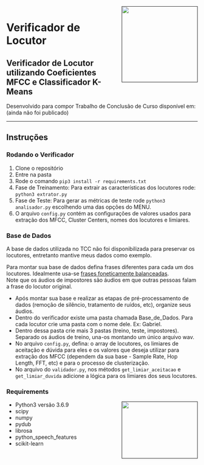 <a href="">
<img src="https://user-images.githubusercontent.com/29777680/118411176-a28e7b00-b669-11eb-9bce-ee8abab52ec4.jpg" align="right" height="200" width="200" ></a>

# Verificador de Locutor    

Verificador de Locutor utilizando Coeficientes MFCC e Classificador K-Means    
-------------

Desenvolvido para compor Trabalho de Conclusão de Curso disponível em: (ainda não foi publicado)   

---

## Instruções

### Rodando o Verificador
1. Clone o repositório
2. Entre na pasta
3. Rode o comando `pip3 install -r requirements.txt`
4. Fase de Treinamento: Para extrair as características dos locutores rode: `python3 extrator.py`
5. Fase de Teste: Para gerar as métricas de teste rode `python3 analisador.py` escolhendo uma das opções do MENU. 
6. O arquivo `config.py` contém as configurações de valores usados para extração dos MFCC, Cluster Centers, nomes dos locutores e limiares.

### Base de Dados
A base de dados utilizada no TCC não foi disponibilizada para preservar os locutores, entretanto mantive meus dados como exemplo.

Para montar sua base de dados defina frases diferentes para cada um dos locutores. Idealmente usa-se [frases foneticamente balanceadas](https://jcis.sbrt.org.br/jcis/article/view/166/80).  
Note que os áudios de impostores são áudios em que outras pessoas falam a frase do locutor original.  
- Após montar sua base e realizar as etapas de pré-processamento de dados (remoção de silêncio, tratamento de ruídos, etc), organize seus áudios.   
- Dentro do verificador existe uma pasta chamada Base_de_Dados. Para cada locutor crie uma pasta com o nome dele. Ex: Gabriel.   
- Dentro dessa pasta crie mais 3 pastas (treino, teste, impostores). Separado os áudios de treino, una-os montando um único arquivo wav.   
- No arquivo `config.py`, defina: o array de locutores, os limiares de aceitação e dúvida para eles e os valores que deseja utilizar para extração dos MFCC (dependem da sua base - Sample Rate, Hop Length, FFT, etc) e para o processo de clusterização.  
- No arquivo do `validador.py`, nos métodos `get_limiar_aceitacao` e `get_limiar_duvida` adicione a lógica para os limiares dos seus locutores.
 



### Requirements
<a href="">
 <img src="https://user-images.githubusercontent.com/29777680/118411562-8c81ba00-b66b-11eb-95b3-60eb07f9824e.jpg" align="right" height="150" width="200" >
</a>

- Python3 versão 3.6.9
- scipy
- numpy
- pydub
- librosa
- python_speech_features
- scikit-learn
